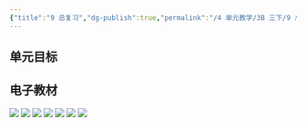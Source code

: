 ```yaml
---
{"title":"9 总复习","dg-publish":true,"permalink":"/4 单元教学/3B 三下/9 总复习/","dgPassFrontmatter":true,"noteIcon":""}
---
```



## 单元目标


## 电子教材

<p class="grid-4">
	<img loading="lazy" decoding="async" src="https://book.pep.com.cn/1221001302141/files/mobile/107.jpg">
	<img loading="lazy" decoding="async" src="https://book.pep.com.cn/1221001302141/files/mobile/108.jpg">
	<img loading="lazy" decoding="async" src="https://book.pep.com.cn/1221001302141/files/mobile/109.jpg">
	<img loading="lazy" decoding="async" src="https://book.pep.com.cn/1221001302141/files/mobile/110.jpg">
	<img loading="lazy" decoding="async" src="https://book.pep.com.cn/1221001302141/files/mobile/111.jpg">
	<img loading="lazy" decoding="async" src="https://book.pep.com.cn/1221001302141/files/mobile/112.jpg">
	<img loading="lazy" decoding="async" src="https://book.pep.com.cn/1221001302141/files/mobile/113.jpg">
</p>
